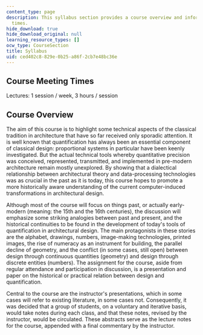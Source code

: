 ```yaml
---
content_type: page
description: This syllabus section provides a course overview and information on meeting
  times.
hide_download: true
hide_download_original: null
learning_resource_types: []
ocw_type: CourseSection
title: Syllabus
uid: ced402c8-829e-0b25-a86f-2cb7e48bc36e
---
```


Course Meeting Times
--------------------

Lectures: 1 session / week, 3 hours / session

Course Overview
---------------

The aim of this course is to highlight some technical aspects of the classical tradition in architecture that have so far received only sporadic attention. It is well known that quantification has always been an essential component of classical design: proportional systems in particular have been keenly investigated. But the actual technical tools whereby quantitative precision was conceived, represented, transmitted, and implemented in pre-modern architecture remain mostly unexplored. By showing that a dialectical relationship between architectural theory and data-processing technologies was as crucial in the past as it is today, this course hopes to promote a more historically aware understanding of the current computer-induced transformations in architectural design.

Although most of the course will focus on things past, or actually early-modern (meaning: the 15th and the 16th centuries), the discussion will emphasize some striking analogies between past and present, and the historical continuities to be found in the development of today's tools of quantification in architectural design. The main protagonists in these stories are the alphabet, drawings, numbers, image-making technologies, printed images, the rise of numeracy as an instrument for building, the parallel decline of geometry, and the conflict (in some cases, still open) between design through continuous quantities (geometry) and design through discrete entities (numbers). The assignment for the course, aside from regular attendance and participation in discussion, is a presentation and paper on the historical or practical relation between design and quantification.

Central to the course are the instructor's presentations, which in some cases will refer to existing literature, in some cases not. Consequently, it was decided that a group of students, on a voluntary and iterative basis, would take notes during each class, and that these notes, revised by the instructor, would be circulated. These abstracts serve as the lecture notes for the course, appended with a final commentary by the instructor.